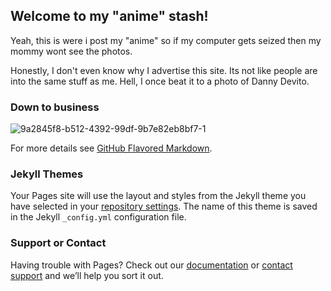 ## Welcome to my "anime" stash!

Yeah, this is were i post my "anime" so if my computer gets seized then my mommy wont see the photos.

Honestly, I don't even know why I advertise this site. Its not like people are into the same stuff as me. Hell, I once beat it to a photo of Danny Devito.

### Down to business

![9a2845f8-b512-4392-99df-9b7e82eb8bf7-1](https://user-images.githubusercontent.com/63864204/79586264-e0078a00-809e-11ea-8c0a-ece506fc46f9.jpeg)




For more details see [GitHub Flavored Markdown](https://guides.github.com/features/mastering-markdown/).

### Jekyll Themes

Your Pages site will use the layout and styles from the Jekyll theme you have selected in your [repository settings](https://github.com/PhatAss112/1.io/settings). The name of this theme is saved in the Jekyll `_config.yml` configuration file.

### Support or Contact

Having trouble with Pages? Check out our [documentation](https://help.github.com/categories/github-pages-basics/) or [contact support](https://github.com/contact) and we’ll help you sort it out.
